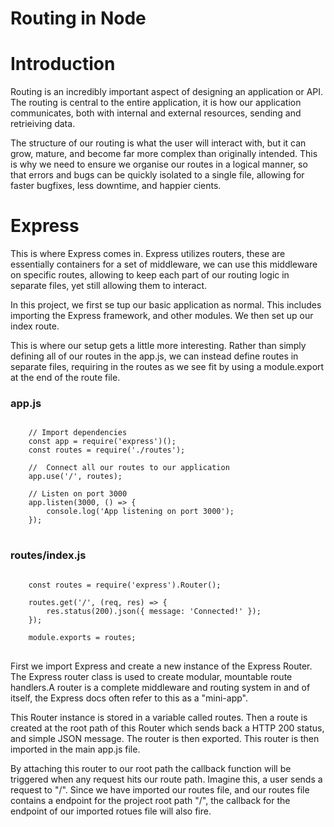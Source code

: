 # Routing in Node

# Introduction

Routing is an incredibly important aspect of designing an application or API. The routing is central to the entire application, it is how our application communicates, both with internal and external resources, sending and retrieiving data. 

The structure of our routing is what the user will interact with, but it can grow, mature, and become far more complex than originally intended. This is why we need to ensure we organise our routes in a logical manner, so that errors and bugs can be quickly isolated to a single file, allowing for faster bugfixes, less downtime, and happier cients. 

# Express

This is where Express comes in. Express utilizes routers, these are essentially containers for a set of middleware, we can use this middleware on specific routes, allowing to keep each part of our routing logic in separate files, yet still allowing them to interact. 

In this project, we first se tup our basic application as normal. This includes importing the Express framework, and other modules. We then set up our index route. 

This is where our setup gets a little more interesting. Rather than simply defining all of our routes in the app.js, we can instead define routes in separate files, requiring in the routes as we see fit by using a module.export at the end of the route file. 

### app.js
<pre>
<code>
    // Import dependencies
    const app = require('express')();
    const routes = require('./routes');

    //  Connect all our routes to our application
    app.use('/', routes);

    // Listen on port 3000
    app.listen(3000, () => {
        console.log('App listening on port 3000');
    });
</code>
</pre>

### routes/index.js
<pre>
<code>
    const routes = require('express').Router();

    routes.get('/', (req, res) => {
        res.status(200).json({ message: 'Connected!' });
    });

    module.exports = routes;
</code>
</pre>

First we import Express and create a new instance of the Express Router. The Express router class is used to create modular, mountable route handlers.A router is a complete middleware and routing system in and of itself, the Express docs often refer to this as a "mini-app". 

This Router instance is stored in a variable called routes. Then a route is created at the root path of this Router which sends back a HTTP 200 status, and simple JSON message. The router is then exported. This router is then imported in the main app.js file. 

By attaching this router to our root path the callback function will be triggered when any request hits our route path. Imagine this, a user sends a request to "/". Since we have imported our routes file, and our routes file contains a endpoint for the project root path "/", the callback for the endpoint of our imported rotues file will also fire. 